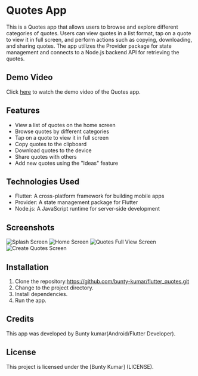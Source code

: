 # Quotes App

This is a Quotes app that allows users to browse and explore different categories of quotes. Users can view quotes in a list format, tap on a quote to view it in full screen, and perform actions such as copying, downloading, and sharing quotes. The app utilizes the Provider package for state management and connects to a Node.js backend API for retrieving the quotes.

## Demo Video

Click [here](https://example.com) to watch the demo video of the Quotes app.


## Features

- View a list of quotes on the home screen
- Browse quotes by different categories
- Tap on a quote to view it in full screen
- Copy quotes to the clipboard
- Download quotes to the device
- Share quotes with others
- Add new quotes using the "Ideas" feature

## Technologies Used

- Flutter: A cross-platform framework for building mobile apps
- Provider: A state management package for Flutter
- Node.js: A JavaScript runtime for server-side development


## Screenshots

![Splash Screen](https://github.com/bunty-kumar/flutter_quotes/blob/master/splash_screen.jpeg?raw=true)
![Home Screen ](https://github.com/bunty-kumar/flutter_quotes/blob/master/home_screen.jpeg?raw=true)
![Quotes Full View Screen](https://github.com/bunty-kumar/flutter_quotes/blob/master/quotes_full_screen.jpeg?raw=true)
![Create Quotes Screen](https://github.com/bunty-kumar/flutter_quotes/blob/master/create_quotes.jpeg?raw=true)


## Installation

1. Clone the repository:https://github.com/bunty-kumar/flutter_quotes.git
2. Change to the project directory.
3. Install dependencies.
4. Run the app.

## Credits

This app was developed by Bunty kumar(Android/Flutter Developer).

## License

This project is licensed under the [Bunty Kumar] (LICENSE).

